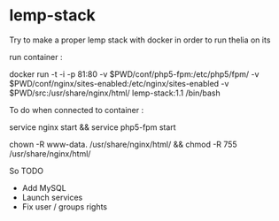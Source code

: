 # lemp-stack

Try to make a proper lemp stack with docker in order to run thelia on its

run container : 

docker run -t -i -p 81:80 -v $PWD/conf/php5-fpm:/etc/php5/fpm/ -v $PWD/conf/nginx/sites-enabled:/etc/nginx/sites-enabled -v $PWD/src:/usr/share/nginx/html/ lemp-stack:1.1 /bin/bash


To do when connected to container :

service nginx start && service php5-fpm start 

chown -R www-data. /usr/share/nginx/html/ && chmod -R 755 /usr/share/nginx/html/


So TODO
- Add MySQL
- Launch services 
- Fix user / groups rights

